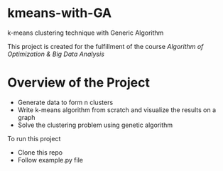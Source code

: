 # kmeans-with-GA
k-means clustering technique with Generic Algorithm

This project is created for the fulfillment of the course _Algorithm of Optimization & Big Data Analysis_

# Overview of the Project
- Generate data to form n clusters
- Write k-means algorithm from scratch and visualize the results on a graph
- Solve the clustering problem using genetic algorithm

To run this project
- Clone this repo
- Follow example.py file
